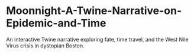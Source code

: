 # Moonnight-A-Twine-Narrative-on-Epidemic-and-Time
An interactive Twine narrative exploring fate, time travel, and the West Nile Virus crisis in dystopian Boston.
